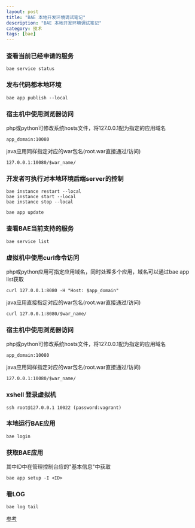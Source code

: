```yaml
---
layout: post
title: "BAE 本地开发环境调试笔记"
description: "BAE 本地开发环境调试笔记"
category: 技术
tags: [bae]
---
```


### 查看当前已经申请的服务

	bae service status

### 发布代码都本地环境

	bae app publish --local

### 宿主机中使用浏览器访问

php或python可修改系统hosts文件，将127.0.0.1配为指定的应用域名

	app_domain:10080

java应用同样指定对应的war包名(root.war直接通过/访问)

	127.0.0.1:10080/$war_name/

### 开发者可执行对本地环境后端server的控制
 
	bae instance restart --local 
	bae instance start --local 
	bae instance stop --local

	bae app update

### 查看BAE当前支持的服务

	bae service list

### 虚拟机中使用curl命令访问

php或python应用可指定应用域名，同时处理多个应用，域名可以通过bae app list获取

	curl 127.0.0.1:8080 -H "Host: $app_domain"

java应用直接指定对应的war包名(root.war直接通过/访问) 

	curl 127.0.0.1:8080/$war_name/

### 宿主机中使用浏览器访问

php或python可修改系统hosts文件，将127.0.0.1配为指定的应用域名

	app_domain:10080

java应用同样指定对应的war包名(root.war直接通过/访问)

	127.0.0.1:10080/$war_name/

### xshell 登录虚拟机

	ssh root@127.0.0.1 10022 (password:vagrant)

### 本地运行BAE应用

	bae login

### 获取BAE应用
其中ID中在管理控制台应的"基本信息"中获取

	bae app setup -I <ID>


### 看LOG

	bae log tail
 
[参考](http://developer.baidu.com/wiki/index.php?title=docs/cplat/bae/localdev)